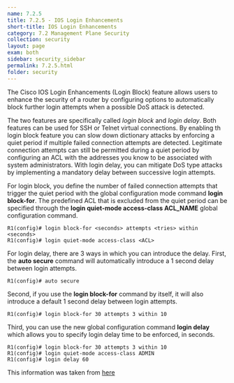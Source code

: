 ```yaml
---
name: 7.2.5
title: 7.2.5 - IOS Login Enhancements
short-title: IOS Login Enhancements
category: 7.2 Management Plane Security
collection: security
layout: page
exam: both
sidebar: security_sidebar
permalink: 7.2.5.html
folder: security
---
```

The Cisco IOS Login Enhancements (Login Block) feature allows users to enhance the security of a router by configuring options to automatically block further login attempts when a possible DoS attack is detected.

The two features are specifically called *login block* and *login delay*. Both features can be used for SSH or Telnet virtual connections. By enabling th login block feature you can slow down dictionary attacks by enforcing a quiet period if multiple failed connection attempts are detected. Legitimate connection attempts can still be permitted during a quiet period by configuring an ACL with the addresses you know to be associated with system administrators. With login delay, you can mitigate DoS type attacks by implementing a mandatory delay between successive login attempts.

For login block, you define the number of failed connection attempts that trigger the quiet period with the global configuration mode command **login block-for**. The predefined ACL that is excluded from the quiet period can be specified through the **login quiet-mode access-class ACL_NAME** global configuration command.
```
R1(config)# login block-for <seconds> attempts <tries> within <seconds>
R1(config)# login quiet-mode access-class <ACL>
```

For login delay, there are 3 ways in which you can introduce the delay. First, the **auto secure** command will automatically introduce a 1 second delay between login attempts.
```
R1(config)# auto secure
```

Second, if you use the **login block-for** command by itself, it will also introduce a default 1 second delay between login attempts.
```
R1(config)# login block-for 30 attempts 3 within 10
```

Third, you can use the new global configuration command **login delay** which allows you to specify login delay time to be enforced, in seconds.
```
R1(config)# login block-for 30 attempts 3 within 10
R1(config)# login quiet-mode access-class ADMIN
R1(config)# login delay 60
```

This information was taken from [here](https://www.cisco.com/c/en/us/td/docs/ios-xml/ios/sec_usr_cfg/configuration/15-mt/sec-usr-cfg-15-mt-book/sec-login-enhance.html)